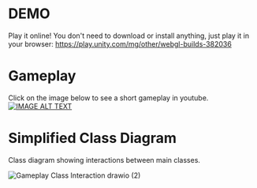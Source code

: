 # DEMO
Play it online! You don't need to download or install anything, just play it in your browser:
https://play.unity.com/mg/other/webgl-builds-382036

# Gameplay
Click on the image below to see a short gameplay in youtube.
[![IMAGE ALT TEXT](https://github.com/rojeda24/bombergame/assets/6621062/b7f22e35-13e6-48dc-9b89-8a4e258e9c90)](https://youtu.be/Lky4cr8mrYI "Video Title")



# Simplified Class Diagram
Class diagram showing interactions between main classes.

![Gameplay Class Interaction drawio (2)](https://github.com/snoop24/bombergame/assets/6621062/170dcc44-4cf0-4394-abb4-7a01866ce253)

